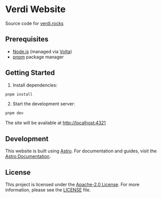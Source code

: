 # Verdi Website

Source code for [verdi.rocks](https://verdi.rocks/)

## Prerequisites

- [Node.js](https://nodejs.org/) (managed via [Volta](https://volta.sh/))
- [pnpm](https://pnpm.io/) package manager

## Getting Started

1. Install dependencies:

```bash
pnpm install
```

2. Start the development server:

```bash
pnpm dev
```

The site will be available at [http://localhost:4321](http://localhost:4321)

## Development

This website is built using [Astro](https://astro.build/). For documentation and
guides, visit the [Astro Documentation](https://docs.astro.build/).

## License

This project is licensed under the
[Apache-2.0 License](http://www.apache.org/licenses/LICENSE-2.0). For more
information, please see the [LICENSE](LICENSE) file.
